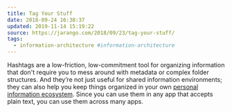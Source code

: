 ```yaml
---
title: Tag Your Stuff
date: 2018-09-24 16:38:37
updated: 2019-11-14 15:19:22
source: https://jarango.com/2018/09/23/tag-your-stuff/
tags:
  - information-architecture #information-architecture
---
```

Hashtags are a low-friction, low-commitment tool for organizing information that don't require you to mess around with metadata or complex folder structures. And they’re not just useful for shared information environments; they can also help you keep things organized in your own [personal information ecosystem][1]. Since you can use them in any app that accepts plain text, you can use them across many apps.

[1]: https://jarango.com/2018/08/20/your-personal-information-ecosystem/
